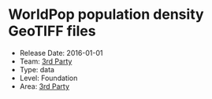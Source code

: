 # WorldPop population density GeoTIFF files
* Release Date: 2016-01-01
* Team: [3rd Party](../teams/3rd-party.md)
* Type: data
* Level: Foundation
* Area: [3rd Party](areas/3rd-party.png)
